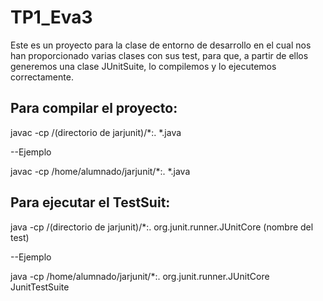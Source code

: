 # TP1_Eva3
Este es un proyecto para la clase de entorno de desarrollo en el cual nos han proporcionado varias clases con sus test, para que, a partir de ellos generemos una clase JUnitSuite, lo compilemos y lo ejecutemos correctamente.

## Para compilar el proyecto:
javac -cp /(directorio de jarjunit)/*:. *.java

--Ejemplo

javac -cp /home/alumnado/jarjunit/*:. *.java 


## Para ejecutar el TestSuit:
java -cp /(directorio de jarjunit)/*:. org.junit.runner.JUnitCore (nombre del test)

--Ejemplo

java -cp /home/alumnado/jarjunit/*:. org.junit.runner.JUnitCore JunitTestSuite
